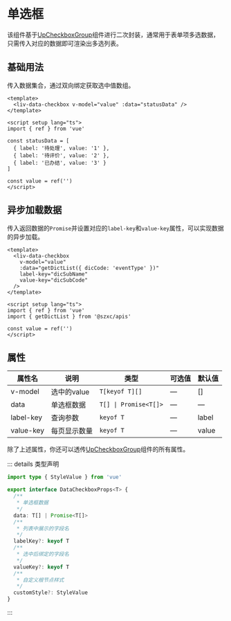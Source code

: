 # 单选框

该组件基于[UpCheckboxGroup](https://uiadmin.net/uview-plus/components/checkbox.html)组件进行二次封装，通常用于表单项多选数据，只需传入对应的数据即可渲染出多选列表。

## 基础用法

传入数据集合，通过双向绑定获取选中值数组。

```vue
<template>
  <liv-data-checkbox v-model="value" :data="statusData" />
</template>

<script setup lang="ts">
import { ref } from 'vue'

const statusData = [
  { label: '待处理', value: '1' },
  { label: '待评价', value: '2' },
  { label: '已办结', value: '3' }
]

const value = ref('')
</script>
```

## 异步加载数据

传入返回数据的`Promise`并设置对应的`label-key`和`value-key`属性，可以实现数据的异步加载。

```vue
<template>
  <liv-data-checkbox
    v-model="value"
    :data="getDictList({ dicCode: 'eventType' })"
    label-key="dicSubName"
    value-key="dicSubCode"
  />
</template>

<script setup lang="ts">
import { ref } from 'vue'
import { getDictList } from '@szxc/apis'

const value = ref('')
</script>
```

## 属性

| 属性名    | 说明         | 类型                  | 可选值 | 默认值 |
| --------- | ------------ | --------------------- | ------ | ------ |
| v-model   | 选中的value  | `T[keyof T][]`        | —      | []     |
| data      | 单选框数据   | `T[] \| Promise<T[]>` | —      | —      |
| label-key | 查询参数     | `keyof T`             | —      | label  |
| value-key | 每页显示数量 | `keyof T`             | —      | value  |

除了上述属性，你还可以透传[UpCheckboxGroup](https://uiadmin.net/uview-plus/components/checkbox.html#checkbox-props)组件的所有属性。

::: details 类型声明

```ts
import type { StyleValue } from 'vue'

export interface DataCheckboxProps<T> {
  /**
   * 单选框数据
   */
  data: T[] | Promise<T[]>
  /**
   * 列表中展示的字段名
   */
  labelKey?: keyof T
  /**
   * 选中后绑定的字段名
   */
  valueKey?: keyof T
  /**
   * 自定义根节点样式
   */
  customStyle?: StyleValue
}
```

:::
